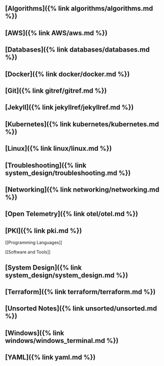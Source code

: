 
[comment]: <> (TODO: Fix metadata around the site and see if you can update the styling to have a breadcrumb at the top.)
[comment]: <> (TODO: Move Javascript to programming languages catagory that fans out when you write your python reference)

## [Algorithms]({% link algorithms/algorithms.md %})
## [AWS]({% link AWS/aws.md %})
## [Databases]({% link databases/databases.md %})
## [Docker]({% link docker/docker.md %})
## [Git]({% link gitref/gitref.md %})

## [Jekyll]({% link jekyllref/jekyllref.md %})
## [Kubernetes]({% link kubernetes/kubernetes.md %})
## [Linux]({% link linux/linux.md %})
## [Troubleshooting]({% link system_design/troubleshooting.md %})
## [Networking]({% link networking/networking.md %})
## [Open Telemetry]({% link otel/otel.md %})
## [PKI]({% link pki.md %})

[[Programming Languages]]

[[Software and Tools]]

## [System Design]({% link system_design/system_design.md %})
## [Terraform]({% link terraform/terraform.md %})
## [Unsorted Notes]({% link unsorted/unsorted.md %})
## [Windows]({% link windows/windows_terminal.md %})
## [YAML]({% link yaml.md %})





